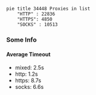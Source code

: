 
```mermaid
pie title 34448 Proxies in list
    "HTTP" : 22836
    "HTTPS": 4850
    "SOCKS" : 10513
```

### Some Info
#### Average Timeout

- mixed: 2.5s
- http: 1.2s
- https: 8.7s
- socks: 6.6s